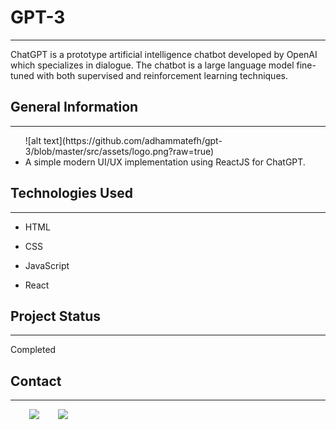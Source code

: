 <h1>GPT-3</h1>
<hr><p>ChatGPT is a prototype artificial intelligence chatbot developed by OpenAI which specializes in dialogue. The chatbot is a large language model fine-tuned with both supervised and reinforcement learning techniques.</p><h2>General Information</h2>
<hr><ul>
  ![alt text](https://github.com/adhammatefh/gpt-3/blob/master/src/assets/logo.png?raw=true)
<li>A simple modern UI/UX implementation using ReactJS for ChatGPT.</li>
</ul><h2>Technologies Used</h2>
<hr><ul>
<li>HTML</li>
</ul><ul>
<li>CSS</li>
</ul><ul>
<li>JavaScript</li>
</ul><ul>
<li>React</li>
</ul><h2>Project Status</h2>
<hr><p>Completed</p><h2>Contact</h2>
<hr><p><span style="margin-right: 30px;"></span><a href="https://www.linkedin.com/in/adhammatefh/"><img target="_blank" src="https://cdn.jsdelivr.net/gh/devicons/devicon/icons/linkedin/linkedin-original.svg" style="width: 10%;"></a><span style="margin-right: 30px;"></span><a href="https://www.github.com/adhammatefh"><img target="_blank" src="https://cdn.jsdelivr.net/gh/devicons/devicon/icons/github/github-original.svg" style="width: 10%;"></a></p>
